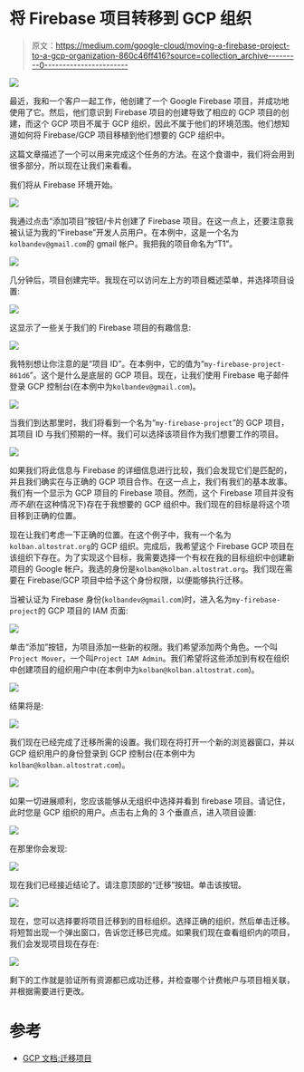 # 将 Firebase 项目转移到 GCP 组织

> 原文：<https://medium.com/google-cloud/moving-a-firebase-project-to-a-gcp-organization-860c46ff416?source=collection_archive---------0----------------------->

![](img/c0745be954ae7a34344f12447f81bce7.png)

最近，我和一个客户一起工作，他创建了一个 Google Firebase 项目，并成功地使用了它。然后，他们意识到 Firebase 项目的创建导致了相应的 GCP 项目的创建，而这个 GCP 项目不属于 GCP 组织，因此不属于他们的环境范围。他们想知道如何将 Firebase/GCP 项目移植到他们想要的 GCP 组织中。

这篇文章描述了一个可以用来完成这个任务的方法。在这个食谱中，我们将会用到很多部分，所以现在让我们来看看。

我们将从 Firebase 环境开始。

![](img/7d00c1833ed4f3abcf63a54ede94093e.png)

我通过点击“添加项目”按钮/卡片创建了 Firebase 项目。在这一点上，还要注意我被认证为我的“Firebase”开发人员用户。在本例中，这是一个名为`kolbandev@gmail.com`的 gmail 帐户。我把我的项目命名为“T1”。

![](img/2cc6813e66012c4702721a42c6633a62.png)

几分钟后，项目创建完毕。我现在可以访问左上方的项目概述菜单，并选择项目设置:

![](img/8086e4a561ff819079dafdb90ac02860.png)

这显示了一些关于我们的 Firebase 项目的有趣信息:

![](img/a35903a6fa280efdf9e88a0aa76e432b.png)

我特别想让你注意的是“项目 ID”。在本例中，它的值为“`my-firebase-project-861d6`”。这个是什么是底层的 GCP 项目。现在，让我们使用 Firebase 电子邮件登录 GCP 控制台(在本例中为`kolbandev@gmail.com`)。

![](img/6c1eabf75b92ac07827102255d11a23a.png)

当我们到达那里时，我们将看到一个名为“`my-firebase-project`”的 GCP 项目，其项目 ID 与我们预期的一样。我们可以选择该项目作为我们想要工作的项目。

![](img/5484a47d775327d16e2d805792bc796e.png)

如果我们将此信息与 Firebase 的详细信息进行比较，我们会发现它们是匹配的，并且我们确实在与正确的 GCP 项目合作。在这一点上，我们有我们的基本故事。我们有一个显示为 GCP 项目的 Firebase 项目。然而，这个 Firebase 项目并没有*而不是*(在这种情况下)存在于我想要的 GCP 组织中。我们现在的目标是将这个项目移到正确的位置。

现在让我们考虑一下正确的位置。在这个例子中，我有一个名为`kolban.altostrat.org`的 GCP 组织。完成后，我希望这个 Firebase GCP 项目在该组织下存在。为了实现这个目标，我需要选择一个有权在我的目标组织中创建新项目的 Google 帐户。我选的身份是`kolban@kolban.altostrat.org`。我们现在需要在 Firebase/GCP 项目中给予这个身份权限，以便能够执行迁移。

当被认证为 Firebase 身份(`kolbandev@gmail.com`)时，进入名为`my-firebase-project`的 GCP 项目的 IAM 页面:

![](img/accf092f928dd5da7a717b7456b64d27.png)

单击“添加”按钮，为项目添加一些新的权限。我们希望添加两个角色。一个叫`Project Mover`，一个叫`Project IAM Admin`。我们希望将这些添加到有权在组织中创建项目的组织用户中(在本例中为`kolban@kolban.altostrat.com`)。

![](img/fe8f09545bf45593182937196f35ad23.png)

结果将是:

![](img/f4f676c7b9d5ec5efa367ca9cb350ca5.png)

我们现在已经完成了迁移所需的设置。我们现在将打开一个新的浏览器窗口，并以 GCP 组织用户的身份登录到 GCP 控制台(在本例中为`kolban@kolban.altostrat.com`)。

![](img/58d0e6fb138d4890e30d6584547f2f30.png)

如果一切进展顺利，您应该能够从无组织中选择并看到 firebase 项目。请记住，此时您是 GCP 组织的用户。点击右上角的 3 个垂直点，进入项目设置:

![](img/c45754295564d44b3d40cc2fff3d59d3.png)

在那里你会发现:

![](img/8b56aecaa13c7d381203cf39ffac7d2a.png)

现在我们已经接近结论了。请注意顶部的“迁移”按钮。单击该按钮。

![](img/36a7c8b24c09a4a9592de6bd817a6153.png)

现在，您可以选择要将项目迁移到的目标组织。选择正确的组织，然后单击迁移。将短暂出现一个弹出窗口，告诉您迁移已完成。如果我们现在查看组织内的项目，我们会发现项目现在存在:

![](img/ca025b93dc8ae70dd26a471ab1d7b92b.png)

剩下的工作就是验证所有资源都已成功迁移，并检查哪个计费帐户与项目相关联，并根据需要进行更改。

# 参考

*   [GCP 文档:迁移项目](https://cloud.google.com/resource-manager/docs/project-migration)